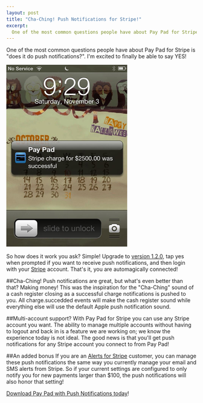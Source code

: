 ```yaml
---
layout: post
title: "Cha-Ching! Push Notifications for Stripe!"
excerpt:
  One of the most common questions people have about Pay Pad for Stripe is "does it do push notifications?". I'm excited to finally be able to say YES!
---
```


One of the most common questions people have about Pay Pad for Stripe is "does it do push notifications?". I'm excited to finally be able to say YES!

![Pay Pad for Stripe for iPhone](/img/push.png)

So how does it work you ask? Simple! Upgrade to [version 1.2.0](http://itunes.apple.com/us/app/pay-pad-for-stripe-for-iphone/id558387939?ls=1), tap yes when prompted if you want to receive push notifications, and then login with your [Stripe](http://www.stripe.com) account. That's it, you are automagically connected!

##Cha-Ching!
Push notifications are great, but what's even better than that? Making money! This was the inspiration for the "Cha-Ching" sound of a cash register closing as a successful charge notifications is pushed to you. All charge.succedded events will make the cash register sound while everything else will use the default Apple push notification sound.

##Multi-account support?
With Pay Pad for Stripe you can use any Stripe account you want. The ability to manage multiple accounts without having to logout and back in is a feature we are working on; we know the experience today is not ideal. The good news is that you'll get push notifications for any Stripe account you connect to from Pay Pad!

##An added bonus
If you are an [Alerts for Stripe](http://www.pay-pad.com/alerts) customer, you can manage these push notifications the same way you currently manage your email and SMS alerts from Stripe. So if your current settings are configured to only notify you for new payments larger than $100, the push notifications will also honor that setting!

[Download Pay Pad with Push Notifications today](http://itunes.apple.com/us/app/pay-pad-for-stripe-for-iphone/id558387939?ls=1)!